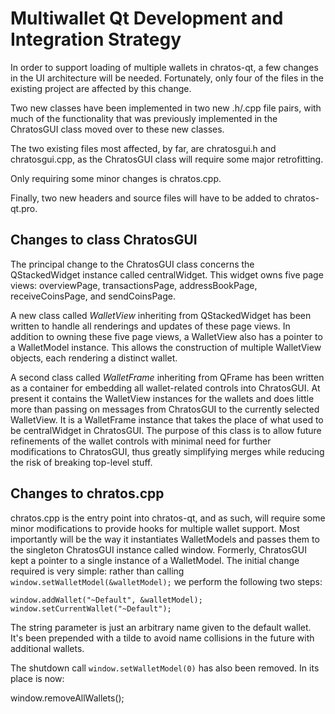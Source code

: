 Multiwallet Qt Development and Integration Strategy
===================================================

In order to support loading of multiple wallets in chratos-qt, a few changes in the UI architecture will be needed.
Fortunately, only four of the files in the existing project are affected by this change.

Two new classes have been implemented in two new .h/.cpp file pairs, with much of the functionality that was previously
implemented in the ChratosGUI class moved over to these new classes.

The two existing files most affected, by far, are chratosgui.h and chratosgui.cpp, as the ChratosGUI class will require
some major retrofitting.

Only requiring some minor changes is chratos.cpp.

Finally, two new headers and source files will have to be added to chratos-qt.pro.

Changes to class ChratosGUI
---------------------------
The principal change to the ChratosGUI class concerns the QStackedWidget instance called centralWidget.
This widget owns five page views: overviewPage, transactionsPage, addressBookPage, receiveCoinsPage, and sendCoinsPage.

A new class called *WalletView* inheriting from QStackedWidget has been written to handle all renderings and updates of
these page views. In addition to owning these five page views, a WalletView also has a pointer to a WalletModel instance.
This allows the construction of multiple WalletView objects, each rendering a distinct wallet.

A second class called *WalletFrame* inheriting from QFrame has been written as a container for embedding all wallet-related
controls into ChratosGUI. At present it contains the WalletView instances for the wallets and does little more than passing on messages
from ChratosGUI to the currently selected WalletView. It is a WalletFrame instance
that takes the place of what used to be centralWidget in ChratosGUI. The purpose of this class is to allow future
refinements of the wallet controls with minimal need for further modifications to ChratosGUI, thus greatly simplifying
merges while reducing the risk of breaking top-level stuff.

Changes to chratos.cpp
----------------------
chratos.cpp is the entry point into chratos-qt, and as such, will require some minor modifications to provide hooks for
multiple wallet support. Most importantly will be the way it instantiates WalletModels and passes them to the
singleton ChratosGUI instance called window. Formerly, ChratosGUI kept a pointer to a single instance of a WalletModel.
The initial change required is very simple: rather than calling `window.setWalletModel(&walletModel);` we perform the
following two steps:

	window.addWallet("~Default", &walletModel);
	window.setCurrentWallet("~Default");

The string parameter is just an arbitrary name given to the default wallet. It's been prepended with a tilde to avoid name collisions in the future with additional wallets.

The shutdown call `window.setWalletModel(0)` has also been removed. In its place is now:

window.removeAllWallets();
